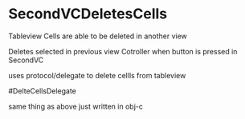 # SecondVCDeletesCells
Tableview Cells are able to be deleted in another view 

Deletes selected in previous view Cotroller when button is pressed in SecondVC

uses protocol/delegate to delete cellls from tableview

#DelteCellsDelegate

same thing as above just written in obj-c
